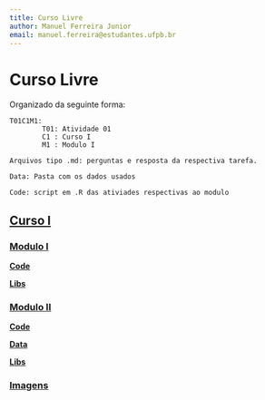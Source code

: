 ```yaml
---
title: Curso Livre
author: Manuel Ferreira Junior
email: manuel.ferreira@estudantes.ufpb.br
---
```

# Curso Livre
Organizado da seguinte forma:

~~~
T01C1M1:
        T01: Atividade 01
        C1 : Curso I
        M1 : Modulo I

Arquivos tipo .md: perguntas e resposta da respectiva tarefa.

Data: Pasta com os dados usados

Code: script em .R das ativiades respectivas ao modulo
~~~

## [Curso I](https://github.com/Manuelfjr/CursoLivre/tree/master/Curso01)

### [Modulo I](https://github.com/Manuelfjr/CursoLivre/tree/master/Curso01/Modulo%20I)
**[Code](https://github.com/Manuelfjr/CursoLivre/tree/master/Curso01/Modulo%20II/code)**

**[Libs](https://github.com/Manuelfjr/CursoLivre/tree/master/Curso01/Modulo%20I/libs)**

### [Modulo II](https://github.com/Manuelfjr/CursoLivre/tree/master/Curso01/Modulo%20II)
**[Code](https://github.com/Manuelfjr/CursoLivre/tree/master/Curso01/Modulo%20II/code)**

**[Data](https://github.com/Manuelfjr/CursoLivre/tree/master/Curso01/Modulo%20II/data)**

**[Libs](https://github.com/Manuelfjr/CursoLivre/tree/master/Curso01/Modulo%20II/libs)**

### [Imagens](https://github.com/Manuelfjr/CursoLivre/tree/master/Curso01/imagens)